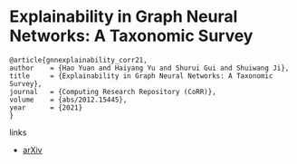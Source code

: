 # Explainability in Graph Neural Networks: A Taxonomic Survey

```
@article{gnnexplainability_corr21,
author    = {Hao Yuan and Haiyang Yu and Shurui Gui and Shuiwang Ji},
title     = {Explainability in Graph Neural Networks: A Taxonomic Survey},
journal   = {Computing Research Repository (CoRR)},
volume    = {abs/2012.15445},
year      = {2021}
}
```

links
- [arXiv](https://arxiv.org/abs/2012.15445)
